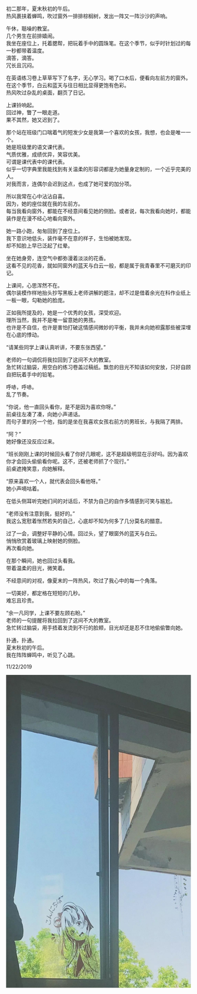 初二那年，夏末秋初的午后。  
热风裹挟着蝉鸣，吹过窗外一排排棕榈树，发出一阵又一阵沙沙的声响。  
  
午休，聒噪的教室。  
几个男生在前排嬉闹。  
我坐在座位上，托着腮帮，把玩着手中的圆珠笔。在这个季节，似乎时针划过的每一秒都带着温度。  
滴答，滴答。  
冗长且沉闷。  
  
在英语练习卷上草草写下了名字，无心学习。喝了口水后，便看向左前方的窗外。在这个季节，白云和蓝天与往日相比显得更饱有色彩。  
热风吹过杂乱的桌面，翻页了日记。  
  
上课铃响起。  
回过神，瞥了一眼走道。  
果不其然，她又迟到了。  
  
那个站在班级门口喘着气的短发少女是我第一个喜欢的女孩，我想，也会是唯一一个。  
她是班级里的语文课代表。  
气质优雅，成绩优异，笑容优美。  
可谓是课代表中的课代表。  
似乎一切字典里我能找到有关温柔的形容词都是为她量身定制的，一个近乎完美的人。  
对我而言，连偶尔会迟到这点，也成了她可爱的加分项。  
  
所以我常在心中沾沾自喜。  
因为，她的座位就在我的左前方。  
每当我看向窗外，都能在不经意间看见她的侧脸。或者说，每次我看向她时，都能装作是在漫不经心地看向窗外。  
  
她一路小跑，匆匆回到了座位上。  
我下意识地低头，装作毫不在意的样子，生怕被她发现。  
却不知脸上早已泛起了红晕。  
  
坐在她身旁，连空气中都弥漫着淡淡的花香。  
这看不见的花香，就如同窗外的蓝天与白云一般，都是属于我青春里不可磨灭的印记。  
  
上课间，心思浑然不在。  
偶尔装模作样地抬头抄写黑板上老师讲解的题注，却不过是借着余光在科作业纸上一板一眼，勾勒她的脸庞。  
  
正如我所提及的，她是一个优秀的女孩，深受欢迎。  
理所当然，我并不是唯一留意她的男孩。  
也许是不自信，也许是害怕打破这情感间微妙的平衡，我并未向她袒露那些被深埋在心底的悸动。  
  
“请某些同学上课认真听讲，不要东张西望。”  
  
老师的一句调侃将我拉回到了这间不大的教室。  
急忙转过脑袋，用空白的练习卷盖过稿纸。飘忽的目光不知该如何安放，只好自顾自把玩着手中的铅笔。  
  
呼哧，呼哧。  
乱了节奏。  
  
“你说，他一直回头看你，是不是因为喜欢你呀。”  
前桌往左凑了凑，向她小声递话。  
而句子里的另一个他，指的是坐在我喜欢女孩右前方的男班长，与我隔了两排。  
  
“阿？”  
她好像还没反应过来。  
  
“班长刚刚上课的时候回头看了你好几眼呢，这不是超级明显在示好吗。因为喜欢你才会回头偷偷看你呢。这不，还被老师抓了个现行。”  
前桌遮掩笑意，向她解释。  
  
“原来喜欢一个人，就代表会回头看他呀。”  
她小声嘀咕着。  
  
在低头侧耳听完她们间的对话后，不禁为自己的自作多情感到可笑与尴尬。  
  
“老师没有注意到我，挺好的。”  
我这么宽慰着怅然若失的自己，心底却不知为何多了几分莫名的醋意。  
  
过了一会，调整好平静的心情。回过头，望了眼窗外的蓝天与白云。  
悄悄欣赏着玻璃上映射她的侧脸。  
再次看向她。  
  
在那个瞬间，她也回过头看我。  
带着温柔的目光，微笑着。  
  
不经意间的对视，像夏末的一阵热风，吹过了我心中的每一个角落。  
  
一切美好，都定格在短短的几秒。  
难忘且珍贵。  
  
“余一凡同学，上课不要左顾右盼。”  
老师的一句提醒将我拉回到了这间不大的教室。  
急忙转过脑袋，用手捂着发烫到不行的脸颊，目光却还是忍不住地偷偷瞥向她。  
  
扑通，扑通。  
夏末秋初的午后。  
我在阵阵蝉鸣中，听见了心跳。  
  
11/22/2019  
  
<img src="../images/11222019.png" alt="img 11/22/2019" width="700" title="11/22/2019">  
